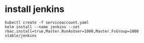 # install jenkins
```
kubectl create -f serviceaccount.yaml
helm install --name jenkins --set rbac.install=true,Master.RunAsUser=1000,Master.FsGroup=1000 stable/jenkins
```
